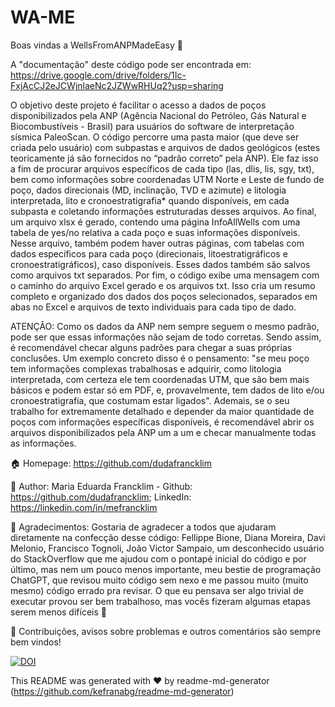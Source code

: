 # WA-ME
Boas vindas a WellsFromANPMadeEasy 👋

A "documentação" deste código pode ser encontrada em: https://drive.google.com/drive/folders/1Ic-FxjAcCJ2eJCWjnlaeNc2JZWwRHUq2?usp=sharing

O objetivo deste projeto é facilitar o acesso a dados de poços disponibilizados pela ANP (Agência Nacional do Petróleo, Gás Natural e Biocombustíveis - Brasil) para usuários do software de interpretação sísmica PaleoScan. O código percorre uma pasta maior (que deve ser criada pelo usuário) com subpastas e arquivos de dados geológicos (estes teoricamente já são fornecidos no “padrão correto” pela ANP). Ele faz isso a fim de procurar arquivos específicos de cada tipo (las, dlis, lis, sgy, txt), bem como informações sobre coordenadas UTM Norte e Leste de fundo de poço, dados direcionais (MD, inclinação, TVD e azimute) e litologia interpretada, lito e cronoestratigrafia* quando disponíveis, em cada subpasta e coletando informações estruturadas desses arquivos. Ao final, um arquivo xlsx é gerado, contendo uma página InfoAllWells com uma tabela de yes/no relativa a cada poço e suas informações disponíveis. Nesse arquivo, também podem haver outras páginas, com tabelas com dados específicos para cada poço (direcionais, litoestratigráficos e cronoestratigráficos), caso disponíveis. Esses dados também são salvos como arquivos txt separados. Por fim, o código exibe uma mensagem com o caminho do arquivo Excel gerado e os arquivos txt. Isso cria um resumo completo e organizado dos dados dos poços selecionados, separados em abas no Excel e arquivos de texto individuais para cada tipo de dado.

ATENÇÃO: Como os dados da ANP nem sempre seguem o mesmo padrão, pode ser que essas informações não sejam de todo corretas. Sendo assim, é recomendável checar alguns padrões para chegar a suas próprias conclusões. Um exemplo concreto disso é o pensamento: "se meu poço tem informações complexas  trabalhosas e adquirir, como litologia interpretada, com certeza ele tem coordenadas UTM, que são bem mais básicos e podem estar só em PDF, e, provavelmente, tem dados de lito e/ou cronoestratigrafia, que costumam estar ligados". Ademais, se o seu trabalho for extremamente detalhado e depender da maior quantidade de poços com informações específicas disponíveis, é recomendável abrir os arquivos disponibilizados pela ANP um a um e checar manualmente todas as informações.

🏠 Homepage: https://github.com/dudafrancklim

👤 Author: Maria Eduarda Francklim - Github: https://github.com/dudafrancklim; LinkedIn: https://linkedin.com/in/mefrancklim

🤝 Agradecimentos: 
Gostaria de agradecer a todos que ajudaram diretamente na confecção desse código: Fellippe Bione, Diana Moreira, Davi Melonio, Francisco Tognoli, João Victor Sampaio, um desconhecido usuário do StackOverflow que me ajudou com o pontapé inicial do código e por último, mas nem um pouco menos importante, meu bestie de programação ChatGPT, que revisou muito código sem nexo e me passou muito (muito mesmo) código errado pra revisar. O que eu pensava ser algo trivial de executar provou ser bem trabalhoso, mas vocês fizeram algumas etapas serem menos difíceis 🩵

🫰 Contribuições, avisos sobre problemas e outros comentários são sempre bem vindos! 

[![DOI](https://zenodo.org/badge/907123739.svg)](https://doi.org/10.5281/zenodo.14545129)

This README was generated with ❤️ by readme-md-generator (https://github.com/kefranabg/readme-md-generator)
